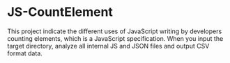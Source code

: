 # JS-CountElement
This project indicate the different uses of JavaScript writing by developers counting elements, which is a JavaScript specification. 
When you input the target directory, analyze all internal JS and JSON files and output CSV format data.

